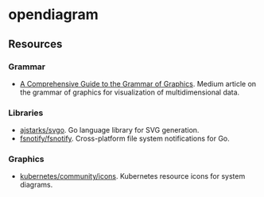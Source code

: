 # opendiagram

## Resources
### Grammar
* [A Comprehensive Guide to the Grammar of Graphics](https://towardsdatascience.com/a-comprehensive-guide-to-the-grammar-of-graphics-for-effective-visualization-of-multi-dimensional-1f92b4ed4149). Medium article on the grammar of graphics for visualization of multidimensional data.

### Libraries
* [ajstarks/svgo](https://github.com/ajstarks/svgo). Go language library for SVG generation.
* [fsnotify/fsnotify](https://github.com/fsnotify/fsnotify). Cross-platform file system notifications for Go.

### Graphics
* [kubernetes/community/icons](https://github.com/kubernetes/community/tree/master/icons). Kubernetes resource icons for system diagrams.
